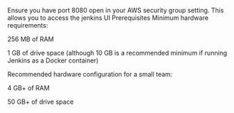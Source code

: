 Ensure you have port 8080 open in your AWS security group setting.
This allows you to access the jenkins UI
Prerequisites
Minimum hardware requirements:

256 MB of RAM

1 GB of drive space (although 10 GB is a recommended minimum if running Jenkins as a Docker container)

Recommended hardware configuration for a small team:

4 GB+ of RAM

50 GB+ of drive space
